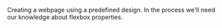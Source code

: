 Creating a webpage using a predefined design. In the process we'll need our knowledge about flexbox properties.